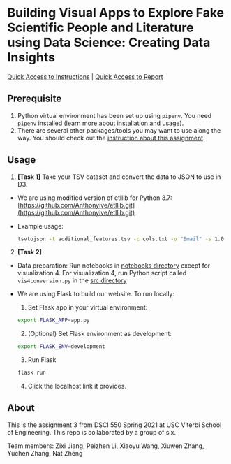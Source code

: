 # Building Visual Apps to Explore Fake Scientific People and Literature using Data Science: Creating Data Insights

[Quick Access to Instructions](docs/DSCI550_Spring2021_HW_WEBDATAVIZ_PHISHING.pdf) | [Quick Access to Report](#) 

## Prerequisite

1. Python virtual environment has been set up using `pipenv`. You need `pipenv` installed ([learn more about installation and usage](https://pipenv-fork.readthedocs.io/en/latest/)).
2. There are several other packages/tools you may want to use along the way. You should check out the [instruction about this assignment](docs/DSCI550_Spring2021_HW_WEBDATAVIZ_PHISHING.pdf).

## Usage

1. **[Task 1]** Take your TSV dataset and convert the data to JSON to use in D3.

  - We are using modified version of etllib for Python 3.7: [https://github.com/Anthonyive/etllib.git](https://github.com/Anthonyive/etllib.git)
  - Example usage:

    ```bash
    tsvtojson -t additional_features.tsv -c cols.txt -o "Email" -s 1.0 -v -j assignment-2.json
    ```

2. **[Task 2]** 
   
  - Data preparation: Run notebooks in [notebooks directory](notebooks/) except for visualization 4. For visualization 4, run Python script called `vis4conversion.py` in the [src directory](src/)
  - We are using Flask to build our website. To run locally:

    1. Set Flask app in your virtual environment:

      ```bash
      export FLASK_APP=app.py
      ```

    2. (Optional) Set Flask environment as development:

      ```bash
      export FLASK_ENV=development
      ```

    3. Run Flask

      ```bash
      flask run
      ```

    4. Click the localhost link it provides.

## About

This is the assignment 3 from DSCI 550 Spring 2021 at USC Viterbi School of Engineering. This repo is collaborated by a group of six.

Team members: Zixi Jiang, Peizhen Li, Xiaoyu Wang, Xiuwen Zhang, Yuchen Zhang, Nat Zheng
